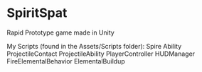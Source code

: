 # SpiritSpat
Rapid Prototype game made in Unity

My Scripts (found in the Assets/Scripts folder):
Spire Ability
ProjectileContact
ProjectileAbility
PlayerController
HUDManager
FireElementalBehavior
ElementalBuildup
